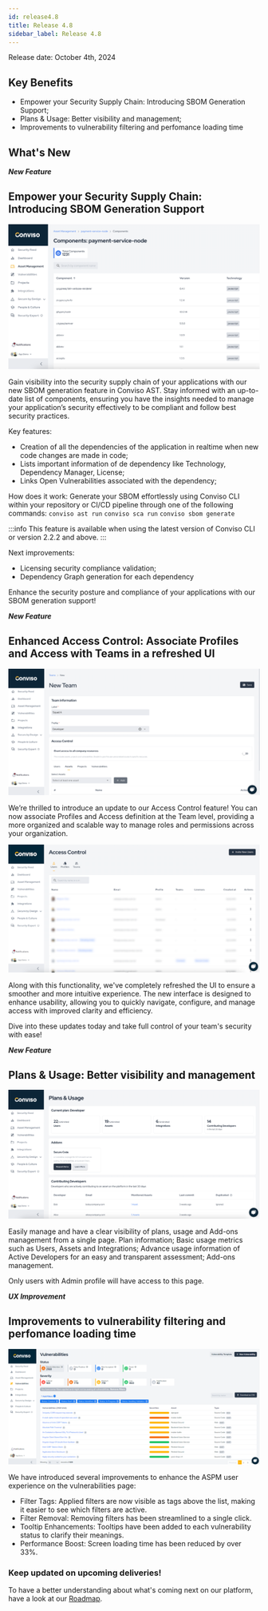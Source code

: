 ```yaml
---
id: release4.8
title: Release 4.8
sidebar_label: Release 4.8
---
```


Release date: October 4th, 2024

## Key Benefits

*   Empower your Security Supply Chain: Introducing SBOM Generation Support;
*   Plans & Usage: Better visibility and management;
*   Improvements to vulnerability filtering and perfomance loading time


## What's New

**_New Feature_**

## Empower your Security Supply Chain: Introducing SBOM Generation Support

<div style={{textAlign:'center'}}>

![img](../../static/img/release48-sbom.png)

</div>

Gain visibility into the security supply chain of your applications with our new SBOM generation feature in Conviso AST. Stay informed with an up-to-date list of components, ensuring you have the insights needed to manage your application’s security effectively to be compliant and follow best security practices.

Key features:
- Creation of all the dependencies of the application in realtime when new code changes are made in code;
- Lists important information of de dependency like Technology, Dependency Manager, License;
- Links Open Vulnerabilities associated with the dependency;

How does it work: Generate your SBOM effortlessly using Conviso CLI within your repository or CI/CD pipeline through one of the following commands:
`conviso ast run`
`conviso sca run`
`conviso sbom generate`

:::info
This feature is available when using the latest version of Conviso CLI or version 2.2.2 and above.
:::

Next improvements:
- Licensing security compliance validation;
- Dependency Graph generation for each dependency

Enhance the security posture and compliance of your applications with our SBOM generation support!

**_New Feature_**

## Enhanced Access Control: Associate Profiles and Access with Teams in a refreshed UI

<div style={{textAlign:'center'}}>

![img](../../static/img/release48-access-control-teams.png)

</div>

We’re thrilled to introduce an update to our Access Control feature! You can now associate Profiles and Access definition at the Team level, providing a more organized and scalable way to manage roles and permissions across your organization.

<div style={{textAlign:'center'}}>

![img](../../static/img/release48-access-control-ui.png)

</div>

Along with this functionality, we've completely refreshed the UI to ensure a smoother and more intuitive experience. The new interface is designed to enhance usability, allowing you to quickly navigate, configure, and manage access with improved clarity and efficiency. 

Dive into these updates today and take full control of your team's security with ease!



**_New Feature_**

## Plans & Usage: Better visibility and management

<div style={{textAlign:'center'}}>

![img](../../static/img/release48-plans-usage.png)

</div>

Easily manage and have a clear visibility of plans, usage and Add-ons management from a single page.
Plan information;
Basic usage metrics such as Users, Assets and Integrations;
Advance usage information of Active Developers for an easy and transparent assessment;
Add-ons management.

Only users with Admin profile will have access to this page.


**_UX Improvement_**

## Improvements to vulnerability filtering and perfomance loading time

<div style={{textAlign:'center'}}>

![img](../../static/img/release48-vulns-ux.png)

</div>

We have introduced several improvements to enhance the ASPM user experience on the vulnerabilities page:
- Filter Tags: Applied filters are now visible as tags above the list, making it easier to see which filters are active.
- Filter Removal: Removing filters has been streamlined to a single click.
- Tooltip Enhancements: Tooltips have been added to each vulnerability status to clarify their meanings.
- Performance Boost: Screen loading time has been reduced by over 33%.


### Keep updated on upcoming deliveries!

To have a better understanding about what's coming next on our platform, have a look at our [Roadmap](https://sharing.clickup.com/3016679/b/h/2w1z7-101803/0f4cd1b4e98d956).